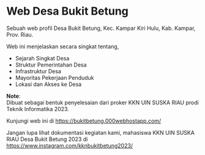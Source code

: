 # Web Desa Bukit Betung

Sebuah web profil Desa Bukit Betung, Kec. Kampar Kiri Hulu, Kab. Kampar, Prov. Riau.

Web ini menjelaskan secara singkat tentang,
<ul>
  <li>Sejarah Singkat Desa</li>
  <li>Struktur Pemerintahan Desa</li>
  <li>Infrastruktur Desa</li>
  <li>Mayoritas Pekerjaan Penduduk</li>
  <li>Lokasi dan Akses ke Desa</li>
</ul>

**Note**:
<br>
Dibuat sebagai bentuk penyelesaian dari proker KKN UIN SUSKA RIAU prodi Teknik Informatika 2023.

Kunjungi web ini di https://bukitbetung.000webhostapp.com/

Jangan lupa lihat dokumentasi kegiatan kami, mahasiswa KKN UIN SUSKA RIAU Desa Bukit Betung 2023 di https://www.instagram.com/kknbukitbetung2023/
